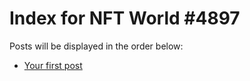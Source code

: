 # Index for NFT World #4897
Posts will be displayed in the order below:

- [Your first post](./001-first.md)


